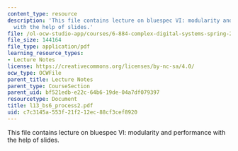 ```yaml
---
content_type: resource
description: 'This file contains lecture on bluespec VI: modularity and performance
  with the help of slides.'
file: /ol-ocw-studio-app/courses/6-884-complex-digital-systems-spring-2005/c7c3145a553f21f212ec88cf3cef8920_l13_bs6_process2.pdf
file_size: 144164
file_type: application/pdf
learning_resource_types:
- Lecture Notes
license: https://creativecommons.org/licenses/by-nc-sa/4.0/
ocw_type: OCWFile
parent_title: Lecture Notes
parent_type: CourseSection
parent_uid: bf521edb-e22c-64b6-19de-04a7df079397
resourcetype: Document
title: l13_bs6_process2.pdf
uid: c7c3145a-553f-21f2-12ec-88cf3cef8920
---
```

This file contains lecture on bluespec VI: modularity and performance with the help of slides.